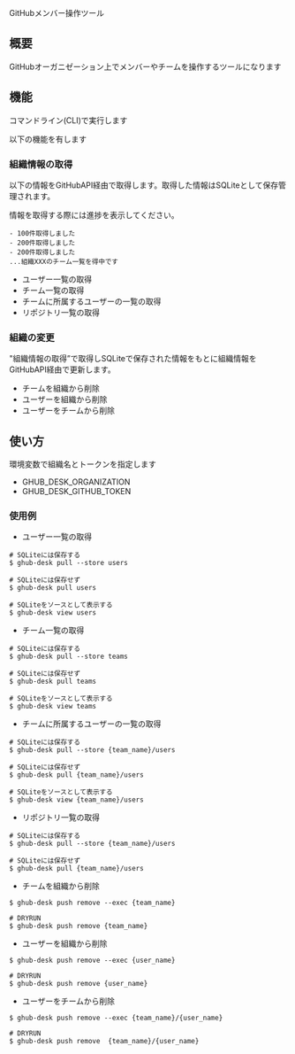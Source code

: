 GitHubメンバー操作ツール


## 概要

GitHubオーガニゼーション上でメンバーやチームを操作するツールになります

## 機能

コマンドライン(CLI)で実行します

以下の機能を有します

### 組織情報の取得

以下の情報をGitHubAPI経由で取得します。取得した情報はSQLiteとして保存管理されます。

情報を取得する際には進捗を表示してください。

````
- 100件取得しました
- 200件取得しました
- 200件取得しました
...組織XXXのチーム一覧を得中です
````


* ユーザー一覧の取得
* チーム一覧の取得
* チームに所属するユーザーの一覧の取得
* リポジトリ一覧の取得

### 組織の変更

"組織情報の取得”で取得しSQLiteで保存された情報をもとに組織情報をGitHubAPI経由で更新します。

* チームを組織から削除
* ユーザーを組織から削除
* ユーザーをチームから削除

## 使い方

環境変数で組織名とトークンを指定します

* GHUB_DESK_ORGANIZATION
* GHUB_DESK_GITHUB_TOKEN


### 使用例

* ユーザー一覧の取得

````
# SQLiteには保存する
$ ghub-desk pull --store users

# SQLiteには保存せず
$ ghub-desk pull users

# SQLiteをソースとして表示する 
$ ghub-desk view users
````

* チーム一覧の取得

````
# SQLiteには保存する
$ ghub-desk pull --store teams

# SQLiteには保存せず
$ ghub-desk pull teams

# SQLiteをソースとして表示する 
$ ghub-desk view teams 
````

* チームに所属するユーザーの一覧の取得

````
# SQLiteには保存する
$ ghub-desk pull --store {team_name}/users

# SQLiteには保存せず
$ ghub-desk pull {team_name}/users

# SQLiteをソースとして表示する 
$ ghub-desk view {team_name}/users
````

* リポジトリ一覧の取得

````
# SQLiteには保存する
$ ghub-desk pull --store {team_name}/users

# SQLiteには保存せず
$ ghub-desk pull {team_name}/users
````

* チームを組織から削除

````
$ ghub-desk push remove --exec {team_name}

# DRYRUN
$ ghub-desk push remove {team_name}
````

* ユーザーを組織から削除

````
$ ghub-desk push remove --exec {user_name}

# DRYRUN
$ ghub-desk push remove {user_name}
````

* ユーザーをチームから削除

````
$ ghub-desk push remove --exec {team_name}/{user_name}

# DRYRUN
$ ghub-desk push remove  {team_name}/{user_name}
````



